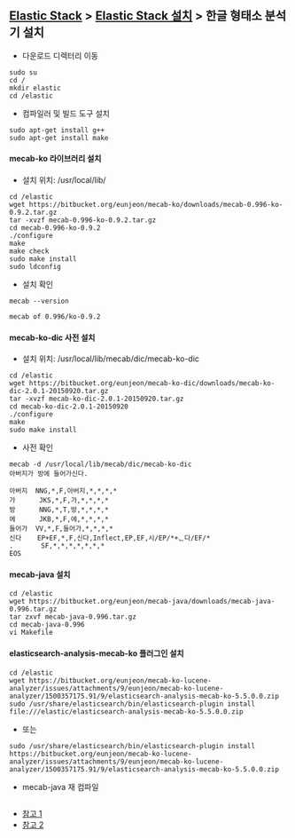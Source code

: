 ﻿## [Elastic Stack](https://github.com/colaboy2010hot/ElasticStack/blob/master/README.md) > [Elastic Stack 설치](https://github.com/colaboy2010hot/ElasticStack/blob/master/Install/README.md) > 한글 형태소 분석기 설치

* 다운로드 디렉터리 이동
```
sudo su
cd /
mkdir elastic
cd /elastic
```

* 컴파일러 및 빌드 도구 설치
```
sudo apt-get install g++
sudo apt-get install make
```

#### mecab-ko 라이브러리 설치
* 설치 위치: /usr/local/lib/
```
cd /elastic
wget https://bitbucket.org/eunjeon/mecab-ko/downloads/mecab-0.996-ko-0.9.2.tar.gz
tar -xvzf mecab-0.996-ko-0.9.2.tar.gz
cd mecab-0.996-ko-0.9.2
./configure
make
make check
sudo make install
sudo ldconfig
```
* 설치 확인
```
mecab --version
```
```
mecab of 0.996/ko-0.9.2
```

#### mecab-ko-dic 사전 설치
* 설치 위치: /usr/local/lib/mecab/dic/mecab-ko-dic
```
cd /elastic
wget https://bitbucket.org/eunjeon/mecab-ko-dic/downloads/mecab-ko-dic-2.0.1-20150920.tar.gz
tar -xvzf mecab-ko-dic-2.0.1-20150920.tar.gz  
cd mecab-ko-dic-2.0.1-20150920
./configure
make
sudo make install
```
* 사전 확인
```
mecab -d /usr/local/lib/mecab/dic/mecab-ko-dic
아버지가 방에 들어가신다.
```
```
아버지  NNG,*,F,아버지,*,*,*,*
가      JKS,*,F,가,*,*,*,*
방      NNG,*,T,방,*,*,*,*
에      JKB,*,F,에,*,*,*,*
들어가  VV,*,F,들어가,*,*,*,*
신다    EP+EF,*,F,신다,Inflect,EP,EF,시/EP/*+ᆫ다/EF/*
.       SF,*,*,*,*,*,*,*
EOS
```

#### mecab-java 설치

```
cd /elastic
wget https://bitbucket.org/eunjeon/mecab-java/downloads/mecab-java-0.996.tar.gz
tar zxvf mecab-java-0.996.tar.gz
cd mecab-java-0.996
vi Makefile
```


#### elasticsearch-analysis-mecab-ko 플러그인 설치
```
cd /elastic
wget https://bitbucket.org/eunjeon/mecab-ko-lucene-analyzer/issues/attachments/9/eunjeon/mecab-ko-lucene-analyzer/1500357175.91/9/elasticsearch-analysis-mecab-ko-5.5.0.0.zip
sudo /usr/share/elasticsearch/bin/elasticsearch-plugin install file:///elastic/elasticsearch-analysis-mecab-ko-5.5.0.0.zip
```
* 또는
```
sudo /usr/share/elasticsearch/bin/elasticsearch-plugin install https://bitbucket.org/eunjeon/mecab-ko-lucene-analyzer/issues/attachments/9/eunjeon/mecab-ko-lucene-analyzer/1500357175.91/9/elasticsearch-analysis-mecab-ko-5.5.0.0.zip
```

* mecab-java 재 컴파일
```
```

* [참고 1](http://www.popit.kr/%EC%9D%80%EC%A0%84%ED%95%9C%EB%8B%A2-%EC%84%A4%EC%B9%98-%EC%99%84%EC%A0%84%EC%A0%95%EB%B3%B5/)
* [참고 2](http://guruble.com/?p=416)